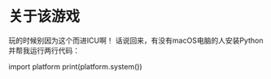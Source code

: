 # 关于该游戏
玩的时候别因为这个而进ICU啊！
话说回来，有没有macOS电脑的人安装Python并帮我运行两行代码：

import platform 
print(platform.system())
